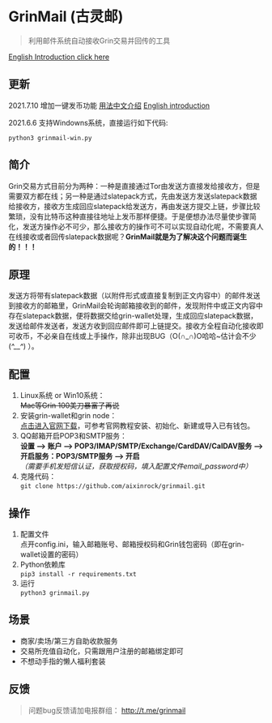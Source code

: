 # GrinMail (古灵邮)
>利用邮件系统自动接收Grin交易并回传的工具  

[English Introduction click here](README-en.md)

## 更新
2021.7.10 增加一键发币功能 [用法中文介绍](send.md) [English introduction](send-en.md)

2021.6.6 支持Windowns系统，直接运行如下代码:

`python3 grinmail-win.py`
## 简介
Grin交易方式目前分为两种：一种是直接通过Tor由发送方直接发给接收方，但是需要双方都在线；另一种是通过slatepack方式，先由发送方发送slatepack数据给接收方，接收方生成回应slatepack给发送方，再由发送方提交上链，步骤比较繁琐，没有比特币这种直接往地址上发币那样便捷。于是便想办法尽量使步骤简化，发送方操作必不可少，那么接收方的操作可不可以实现自动化呢，不需要真人在线接收或者回传slatepack数据呢？**GrinMail就是为了解决这个问题而诞生的！！！**
## 原理
发送方将带有slatepack数据（以附件形式或直接复制到正文内容中）的邮件发送到接收方的邮箱里，GrinMail会轮询邮箱接收到的邮件，发现附件中或正文内容中存在slatepack数据，便将数据交给grin-wallet处理，生成回应slatepack数据，发送给邮件发送者，发送方收到回应邮件即可上链提交。接收方全程自动化接收即可收币，不必亲自在线或上手操作，除非出现BUG（O(∩_∩)O哈哈~估计会不少(*^__^*) ）。
## 配置
1. Linux系统 or Win10系统：  
~~Mac等Grin 100美刀暴富了再说~~
2. 安装grin-wallet和grin node：  
[点击进入官网下载](https://grin.mw/download)，可参考官网教程安装、初始化、新建或导入已有钱包。
3. QQ邮箱开启POP3和SMTP服务：  
**设置 ——> 账户 ——> POP3/IMAP/SMTP/Exchange/CardDAV/CalDAV服务 ——> 开启服务：POP3/SMTP服务 ——> 开启**  
*（需要手机发短信认证，获取授权码，填入配置文件email_password中）*
4. 克隆代码：  
`git clone https://github.com/aixinrock/grinmail.git`
## 操作
1. 配置文件  
点开config.ini，输入邮箱账号、邮箱授权码和Grin钱包密码（即在grin-wallet设置的密码）
2. Python依赖库  
`pip3 install -r requirements.txt`
3. 运行  
`python3 grinmail.py`
## 场景
* 商家/卖场/第三方自助收款服务
* 交易所充值自动化，只需跟用户注册的邮箱绑定即可
* 不想动手指的懒人福利套装
## 反馈
>问题bug反馈请加电报群组： http://t.me/grinmail